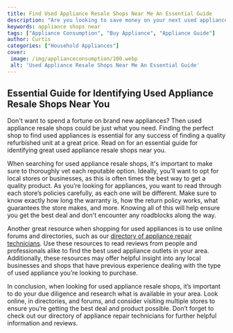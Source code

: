 ```yaml
---
title: Find Used Appliance Resale Shops Near Me An Essential Guide
description: "Are you looking to save money on your next used appliance purchase Learn how to find the best resale shops near you with this essential guide Its easy to find a hidden gem when you know what to look for"
keywords: appliance shops near
tags: ["Appliance Consumption", "Buy Appliance", "Appliance Guide"]
author: Curtis
categories: ["Household Appliances"]
cover: 
 image: /img/applianceconsumption/100.webp
 alt: 'Used Appliance Resale Shops Near Me An Essential Guide'
---
```

## Essential Guide for Identifying Used Appliance Resale Shops Near You

Don't want to spend a fortune on brand new appliances? Then used appliance resale shops could be just what you need. Finding the perfect shop to find used appliances is essential for any success of finding a quality refurbished unit at a great price. Read on for an essential guide for identifying great used appliance resale shops near you.

When searching for used appliance resale shops, it's important to make sure to thoroughly vet each reputable option. Ideally, you’ll want to opt for local stores or businesses, as this is often times the best way to get a quality product. As you’re looking for appliances, you want to read through each store’s policies carefully, as each one will be different. Make sure to know exactly how long the warranty is, how the return policy works, what guarantees the store makes, and more. Knowing all of this will help ensure you get the best deal and don't encounter any roadblocks along the way. 

Another great resource when shopping for used appliances is to use online forums and directories, such as our [directory of appliance repair technicians](./pages/appliance-repair-technicians). Use these resources to read reviews from people and professionals alike to find the best used appliance outlets in your area. Additionally, these resources may offer helpful insight into any local businesses and shops that have previous experience dealing with the type of used appliance you’re looking to purchase. 

In conclusion, when looking for used appliance resale shops, it’s important to do your due diligence and research what is available in your area. Look online, in directories, and forums, and consider visiting multiple stores to ensure you’re getting the best deal and product possible. Don’t forget to check out our directory of appliance repair technicians for further helpful information and reviews.
